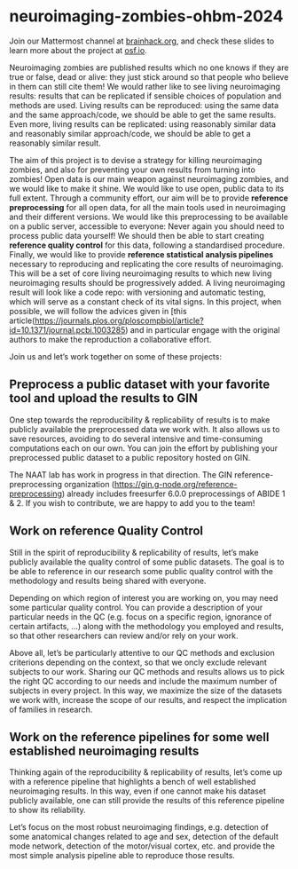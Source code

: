 # neuroimaging-zombies-ohbm-2024
Join our Mattermost channel at [brainhack.org](https://mattermost.brainhack.org/brainhack/channels/neuroimaging-zombies), and check these slides to learn more about the project at [osf.io](https://osf.io/fvqn7/).

Neuroimaging zombies are published results which no one knows if they are  true or false, dead or alive: they  just stick around so that people who believe in them can still cite them! We would rather like to see living neuroimaging results: results that can be replicated if sensible choices of population and methods are used. Living results can be reproduced: using the same data and the same approach/code, we should be able to get the same results. Even more, living results can be replicated: using reasonably similar data and reasonably similar approach/code, we should be able to get a reasonably similar result.

The aim of this project is to devise a strategy for killing neuroimaging zombies, and also for preventing your own results from turning into zombies!
Open data is our main weapon against neuroimaging zombies, and we would like to make it shine. We would like to use open, public data to its full extent. Through a community effort, our aim will be to provide **reference preprocessing** for all open data, for all the main tools used in neuroimaging and their different versions. We would like this preprocessing to be available on a public server, accessible to everyone: Never again you should need to process public data yourself! We should then be able to start creating **reference quality control** for this data, following a standardised procedure. Finally, we would like to provide **reference statistical analysis pipelines** necessary to reproducing and replicating the core results of neuroimaging. This will be a set of core living neuroimaging results to which new living neuroimaging results should be progressively added. A living neuroimaging result will look like a code repo: with versioning and automatic testing, which will serve as a constant check of its vital signs.
In this project, when possible, we will follow the advices given in [this article(https://journals.plos.org/ploscompbiol/article?id=10.1371/journal.pcbi.1003285) and in particular engage with the original authors to make the reproduction a collaborative effort.  

Join us and let’s work together on some of these projects:

## Preprocess a public dataset with your favorite tool and upload the results to GIN

One step towards the reproducibility & replicability of results is to make publicly available the preprocessed data we work with. It also allows us to save resources, avoiding to do several intensive and time-consuming computations each on our own. You can join the effort by publishing your preprocessed public dataset to a public repository hosted on GIN.

The NAAT lab has work in progress in that direction. The GIN reference-preprocessing organization (https://gin.g-node.org/reference-preprocessing) already includes freesurfer 6.0.0 preprocessings of ABIDE 1 & 2. If you wish to contribute, we are happy to add you to the team!

## Work on reference Quality Control

Still in the spirit of reproducibility & replicability of results, let’s make publicly available the quality control of some public datasets. The goal is to be able to reference in our research some public quality control with the methodology and results being shared with everyone.

Depending on which region of interest you are working on, you may need some particular quality control. You can provide a description of your particular needs in the QC (e.g. focus on a specific region, ignorance of certain artifacts, …) along with the methodology you employed and results, so that other researchers can review and/or rely on your work.

Above all, let’s be particularly attentive to our QC methods and exclusion criterions depending on the context, so that we oncly exclude relevant subjects to our work. Sharing our QC methods and results allows us to pick the right QC according to our needs and include the maximum number of subjects in every project. In this way, we maximize the size of the datasets we work with, increase the scope of our results, and respect the implication of families in research.

## Work on the reference pipelines for some well established neuroimaging results

Thinking again of the reproducibility & replicability of results, let’s come up with a reference pipeline that highlights a bench of well established neuroimaging results. In this way, even if one cannot make his dataset publicly available, one can still provide the results of this reference pipeline to show its reliability.

Let’s focus on the most robust neuroimaging findings, e.g. detection of some anatomical changes related to age and sex, detection of the default mode network, detection of the motor/visual cortex, etc. and provide the most simple analysis pipeline able to reproduce those results.
